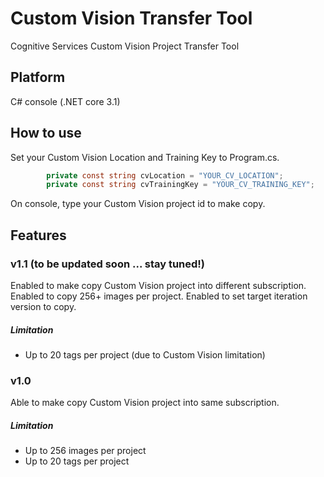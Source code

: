 # Custom Vision Transfer Tool

Cognitive Services Custom Vision Project Transfer Tool

## Platform

C# console (.NET core 3.1)

## How to use

Set your Custom Vision Location and Training Key to Program.cs.

```Program.cs
        private const string cvLocation = "YOUR_CV_LOCATION";
        private const string cvTrainingKey = "YOUR_CV_TRAINING_KEY";
```

On console, type your Custom Vision project id to make copy.


## Features

### v1.1 (to be updated soon ... stay tuned!)

Enabled to make copy Custom Vision project into different subscription.
Enabled to copy 256+ images per project.
Enabled to set target iteration version to copy.

##### Limitation

- Up to 20 tags per project (due to Custom Vision limitation)

### v1.0

Able to make copy Custom Vision project into same subscription.

##### Limitation

- Up to 256 images per project
- Up to 20 tags per project
